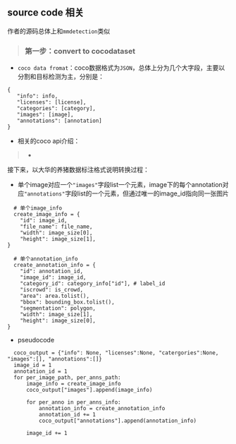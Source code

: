 ## source code 相关
作者的源码总体上和`mmdetection`类似
> ### 第一步：convert to cocodataset
- `coco data fromat`：coco数据格式为`JSON`，总体上分为几个大字段，主要以分割和目标检测为主，分别是：
```
{
   "info": info,
   "licenses": [license],
   "categories": [category],
   "images": [image],
   "annotations": [annotation]
}
```
- 相关的coco api介绍：  
> - 
接下来，以大华的养猪数据标注格式说明转换过程：  
- 单个image对应一个`"images"`字段list一个元素，image下的每个annotation对应`"annotations"`字段list的一个元素，但通过唯一的image_id指向同一张图片
```
  # 单个image_info
  create_image_info = {
    "id": image_id,
    "file_name": file_name,
    "width": image_size[0],
    "height": image_size[1],
}
```
```
  # 单个annotation_info
  create_annotation_info = {
    "id": annotation_id,
    "image_id": image_id,
    "category_id": category_info["id"], # label_id
    "iscrowd": is_crowd,
    "area": area.tolist(),
    "bbox": bounding_box.tolist(),
    "segmentation": polygon,
    "width": image_size[1],
    "height": image_size[0],
} 
```
- pseudocode
```
  coco_output = {"info": None, "licenses":None, "catergories":None, "images":[], "annotations":[]}
  image_id = 1
  annotation_id = 1
  for per_image_path, per_anns_path:
      image_info = create_image_info
      coco_output["images"].append(image_info)
      
      for per_anno in per_anns_info:
          annotation_info = create_annotation_info
          annotation_id += 1
          coco_output["annotations"].append(annotation_info)
          
      image_id += 1
```
